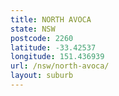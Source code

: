 ```yaml
---
title: NORTH AVOCA
state: NSW
postcode: 2260
latitude: -33.42537
longitude: 151.436939
url: /nsw/north-avoca/
layout: suburb
---
```

